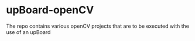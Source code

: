 # upBoard-openCV
The repo contains various openCV projects that are to be executed with the use of an upBoard
